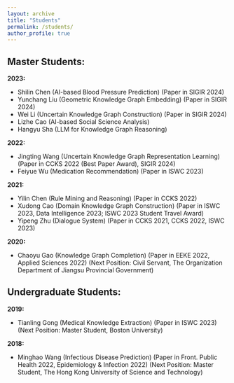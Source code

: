 ```yaml
---
layout: archive
title: "Students"
permalink: /students/
author_profile: true
---
```


## Master Students:
**2023:** 
* Shilin Chen (AI-based Blood Pressure Prediction) (Paper in SIGIR 2024)
* Yunchang Liu (Geometric Knowledge Graph Embedding) (Paper in SIGIR 2024)
* Wei Li (Uncertain Knowledge Graph Construction) (Paper in SIGIR 2024)
* Lizhe Cao (AI-based Social Science Analysis)
* Hangyu Sha (LLM for Knowledge Graph Reasoning)

**2022:** 
* Jingting Wang (Uncertain Knowledge Graph Representation Learning) (Paper in CCKS 2022 (Best Paper Award), SIGIR 2024)
* Feiyue Wu (Medication Recommendation) (Paper in ISWC 2023)

**2021:**
* Yilin Chen (Rule Mining and Reasoning) (Paper in CCKS 2022)
* Xudong Cao (Domain Knowledge Graph Construction) (Paper in ISWC 2023, Data Intelligence 2023; ISWC 2023 Student Travel Award)
* Yipeng Zhu (Dialogue System) (Paper in CCKS 2021, CCKS 2022, ISWC 2023)

**2020:**
* Chaoyu Gao (Knowledge Graph Completion) (Paper in EEKE 2022, Applied Sciences 2022) (Next Position: Civil Servant, The Organization Department of Jiangsu Provincial Government)

## Undergraduate Students:
**2019:**
* Tianling Gong (Medical Knowledge Extraction) (Paper in ISWC 2023) (Next Position: Master Student, Boston University)

**2018:**
* Minghao Wang (Infectious Disease Prediction) (Paper in Front. Public Health 2022, Epidemiology & Infection 2022) (Next Position: Master Student, The 
Hong Kong University of Science and Technology)

